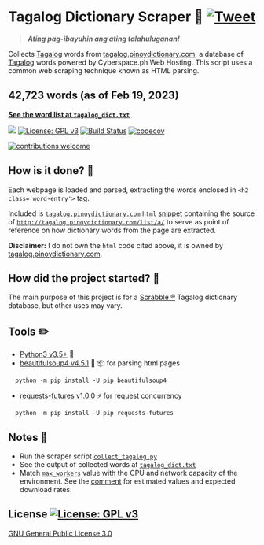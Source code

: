 # Tagalog Dictionary Scraper :ledger: [![Tweet](https://img.shields.io/twitter/url/http/shields.io.svg?style=social)](https://twitter.com/intent/tweet?text=Check%20out%20Tagalog%20Dictionary%20Scraper!%20Ating%20pag-ibayuhin%20ang%20ating%20talahuluganan.%20%40github%20https://github.com/raymelon/tagalog-dictionary-scraper)

> **_Ating pag-ibayuhin ang ating talahuluganan!_**

Collects [Tagalog](http://tagaloglang.com/) words from [tagalog.pinoydictionary.com](http://tagalog.pinoydictionary.com/), a database of [Tagalog](http://tagaloglang.com/) words powered by Cyberspace.ph Web Hosting. This script uses a common web scraping technique known as HTML parsing.

## 42,723 words (as of Feb 19, 2023)

**[See the word list at `tagalog_dict.txt`](https://github.com/raymelon/tagalog-dictionary-scraper/blob/master/tagalog_dict.txt)**

![](https://reposs.herokuapp.com/?path=raymelon/tagalog-dictionary-scraper)
[![License: GPL v3](https://img.shields.io/badge/License-GPL%20v3-blue.svg)](http://www.gnu.org/licenses/gpl-3.0)
[![Build Status](https://travis-ci.org/raymelon/tagalog-dictionary-scraper.svg)](https://travis-ci.org/raymelon/tagalog-dictionary-scraper)
[![codecov](https://codecov.io/gh/raymelon/tagalog-dictionary-scraper/branch/master/graph/badge.svg)](https://codecov.io/gh/raymelon/tagalog-dictionary-scraper)

[![contributions welcome](https://img.shields.io/badge/contributions-welcome-brightgreen.svg?style=flat)]()

## How is it done? :muscle:

Each webpage is loaded and parsed, extracting the words enclosed in `<h2 class='word-entry'>` tag.

Included is [`tagalog.pinoydictionary.com`](http://tagalog.pinoydictionary.com/) `html` [snippet](https://github.com/raymelon/tagalog-dictionary-scraper/blob/master/tagalog.pinoydictionary.com%20html%20snippet.html) containing the source of
[`http://tagalog.pinoydictionary.com/list/a/`](http://tagalog.pinoydictionary.com/list/a/) to serve as point of reference on how dictionary words from the page are extracted.

**Disclaimer:**
I do not own the `html` code cited above, it is owned by [tagalog.pinoydictionary.com](http://tagalog.pinoydictionary.com/).

## How did the project started? :thought_balloon:

The main purpose of this project is for a [Scrabble ®](http://www.scrabble.com/) Tagalog dictionary database, but other uses may vary.

## Tools :pencil2:

- [Python3 v3.5+](https://www.python.org/) :snake:
- [beautifulsoup4 v4.5.1](https://www.crummy.com/software/BeautifulSoup/) :ramen: :package: for parsing html pages

```
  python -m pip install -U pip beautifulsoup4
```

- [requests-futures v1.0.0](https://github.com/ross/requests-futures) :zap: for request concurrency

```
  python -m pip install -U pip requests-futures
```

## Notes :pushpin:

- Run the scraper script [`collect_tagalog.py`](https://github.com/raymelon/tagalog-dictionary-scraper/blob/master/collect_tagalog.py)
- See the output of collected words at [`tagalog_dict.txt`](https://github.com/raymelon/tagalog-dictionary-scraper/blob/master/tagalog_dict.txt)
- Match [`max_workers`](https://github.com/raymelon/tagalog-dictionary-scraper/blob/master/collect_tagalog.py#L57) value with the CPU and network capacity of the environment. See the [comment](https://github.com/raymelon/tagalog-dictionary-scraper/blob/master/collect_tagalog.py#L41-L56) for estimated values and expected download rates.

## License [![License: GPL v3](https://img.shields.io/badge/License-GPL%20v3-blue.svg)](http://www.gnu.org/licenses/gpl-3.0)

[GNU General Public License 3.0](https://www.gnu.org/licenses/gpl-3.0.en.html)
